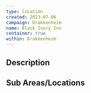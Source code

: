 ```yaml
---
type: location
created: 2023-07-06
campaign: Drakkenheim
name: Black Ivory Inn
container: true
within: Drakkenheim
---
```


## Description


## Sub Areas/Locations

<!-- QueryToSerialize: LIST FROM "DND - Drakkenheim/Locations" WHERE within = "Black Ivory Inn" -->
